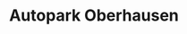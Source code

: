 ---
title: "Autopark Oberhausen"
url: /oberhausen-rheinhausen/autopark-oberhausen/
shop: Autohaus
---